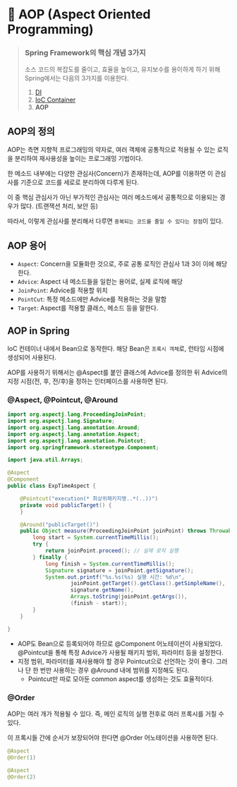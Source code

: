 # 🧱 AOP (Aspect Oriented Programming)

> ### Spring Framework의 핵심 개념 3가지
> 소스 코드의 복잡도를 줄이고, 효율을 높이고, 유지보수를 용이하게 하기 위해 Spring에서는 다음의 3가지를 이용한다.
> 1. [DI](DI.md)
> 2. [IoC Container](IoC_Container.md)
> 3. **AOP**


## AOP의 정의

AOP는 측면 지향적 프로그래밍의 약자로, 여러 객체에 공통적으로 적용될 수 있는 로직을 분리하여 재사용성을 높이는 프로그래밍 기법이다.

한 메소드 내부에는 다양한 관심사(Concern)가 존재하는데, AOP를 이용하면 이 관심사를 기준으로 코드를 세로로 분리하여 다루게 된다.

이 중 핵심 관심사가 아닌 부가적인 관심사는 여러 메소드에서 공통적으로 이용되는 경우가 많다. (트랜잭션 처리, 보안 등)

따라서, 이렇게 관심사를 분리해서 다루면 `중복되는 코드를 줄일 수 있다는 장점`이 있다.

## AOP 용어

- `Aspect`: Concern을 모듈화한 것으로, 주로 공통 로직인 관심사 1과 3이 이에 해당한다.
- `Advice`: Aspect 내 메소드들을 일컫는 용어로, 실제 로직에 해당
- `JoinPoint`: Advice를 적용할 위치
- `PointCut`: 특정 메소드에만 Advice를 적용하는 것을 말함
- `Target`: Aspect를 적용할 클래스, 메소드 등을 말한다.

## AOP in Spring

IoC 컨테이너 내에서 Bean으로 동작한다. 해당 Bean은 `프록시 객체`로, 런타임 시점에 생성되어 사용된다.

AOP를 사용하기 위해서는 @Aspect를 붙인 클래스에 Advice를 정의한 뒤 Advice의 지정 시점(전, 후, 전/후)을 정하는 인터페이스를 사용하면 된다.

### @Aspect, @Pointcut, @Around

```java
import org.aspectj.lang.ProceedingJoinPoint;
import org.aspectj.lang.Signature;
import org.aspectj.lang.annotation.Around;
import org.aspectj.lang.annotation.Aspect;
import org.aspectj.lang.annotation.Pointcut;
import org.springframework.stereotype.Component;

import java.util.Arrays;

@Aspect
@Component
public class ExpTimeAspect {

    @Pointcut("execution(* 최상위패키지명..*(..))")
    private void publicTarget() {
    }

    @Around("publicTarget()")
    public Object measure(ProceedingJoinPoint joinPoint) throws Throwable {
        long start = System.currentTimeMillis();
        try {
            return joinPoint.proceed(); // 실제 로직 실행
        } finally {
            long finish = System.currentTimeMillis();
            Signature signature = joinPoint.getSignature();
            System.out.printf("%s.%s(%s) 실행 시간: %d\n",
                    joinPoint.getTarget().getClass().getSimpleName(),
                    signature.getName(),
                    Arrays.toString(joinPoint.getArgs()),
                    (finish - start));
        }
    }

}
```

- AOP도 Bean으로 등록되어야 하므로 @Component 어노테이션이 사용되었다.
@Pointcut을 통해 특정 Advice가 사용될 패키지 범위, 파라미터 등을 설정한다.
- 지정 범위, 파라미터를 재사용해야 할 경우 Pointcut으로 선언하는 것이 좋다. 그러나 단 한 번만 사용하는 경우 @Around 내에 범위를 지정해도 된다.
    - Pointcut만 따로 모아둔 common aspect를 생성하는 것도 효율적이다.

### @Order

AOP는 여러 개가 적용될 수 있다. 즉, 메인 로직의 실행 전후로 여러 프록시를 거칠 수 있다.

이 프록시들 간에 순서가 보장되어야 한다면 @Order 어노테이션을 사용하면 된다.

```java
@Aspect
@Order(1)

@Aspect
@Order(2)
```